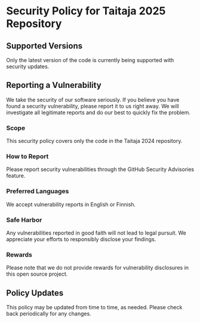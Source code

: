 # Security Policy for Taitaja 2025 Repository

## Supported Versions

Only the latest version of the code is currently being supported with security updates.

## Reporting a Vulnerability

We take the security of our software seriously. If you believe you have found a security vulnerability, please report it to us right away. We will investigate all legitimate reports and do our best to quickly fix the problem.

### Scope

This security policy covers only the code in the Taitaja 2024 repository.

### How to Report

Please report security vulnerabilities through the GitHub Security Advisories feature. 

### Preferred Languages

We accept vulnerability reports in English or Finnish.

### Safe Harbor

Any vulnerabilities reported in good faith will not lead to legal pursuit. We appreciate your efforts to responsibly disclose your findings.

### Rewards

Please note that we do not provide rewards for vulnerability disclosures in this open source project.

## Policy Updates

This policy may be updated from time to time, as needed. Please check back periodically for any changes.
